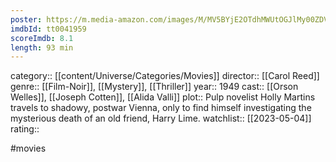 ```yaml
---
poster: https://m.media-amazon.com/images/M/MV5BYjE2OTdhMWUtOGJlMy00ZDViLWIzZjgtYjZkZGZmMDZjYmEyXkEyXkFqcGdeQXVyNzkwMjQ5NzM@._V1_SX300.jpg
imdbId: tt0041959
scoreImdb: 8.1
length: 93 min
---
```


category:: [[content/Universe/Categories/Movies]]
director:: [[Carol Reed]]
genre:: [[Film-Noir]], [[Mystery]], [[Thriller]]
year:: 1949
cast:: [[Orson Welles]], [[Joseph Cotten]], [[Alida Valli]]
plot:: Pulp novelist Holly Martins travels to shadowy, postwar Vienna, only to find himself investigating the mysterious death of an old friend, Harry Lime.
watchlist:: [[2023-05-04]]
rating::

#movies 

